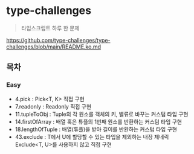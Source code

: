 # type-challenges

> 타입스크립트 하루 한 문제

https://github.com/type-challenges/type-challenges/blob/main/README.ko.md

## 목차

### Easy

- 4.pick : Pick<T, K> 직접 구현
- 7.readonly : Readonly<T> 직접 구현
- 11.tupleToObj : Tuple의 각 원소를 객체의 키, 밸류로 바꾸는 커스텀 타입 구현
- 14.firstOfArray : 배열 혹은 튜플의 1번째 원소를 반환하는 커스텀 타입 구현
- 18.lengthOfTuple : 배열(튜플)을 받아 길이를 반환하는 커스텀 타입 구현
- 43.exclude : T에서 U에 할당할 수 있는 타입을 제외하는 내장 제네릭 Exclude<T, U>를 사용하지 않고 직접 구현